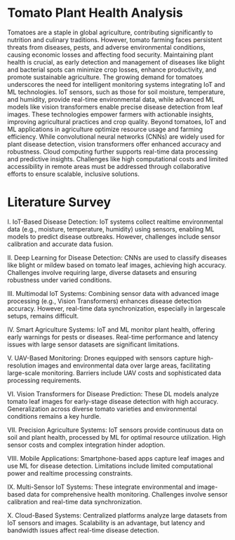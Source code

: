 # Tomato Plant Health Analysis
Tomatoes are a staple in global agriculture, contributing significantly to nutrition and culinary traditions. 
However, tomato farming faces persistent threats from diseases, pests, and adverse environmental conditions, causing economic losses and affecting food security. 
Maintaining plant health is crucial,
as early detection and management of diseases like blight and bacterial spots can minimize crop losses, enhance productivity, and promote sustainable agriculture.
The growing demand for tomatoes underscores the need for intelligent monitoring systems integrating IoT and ML technologies. IoT sensors, such as those for soil moisture, temperature, and humidity, provide real-time environmental data, while advanced ML models like vision transformers enable precise disease detection from leaf images. 
These technologies empower farmers with actionable insights, improving agricultural practices and crop quality.
Beyond tomatoes, IoT and ML applications in agriculture optimize resource usage and farming efficiency. While convolutional neural networks (CNNs) are widely used for plant disease detection, vision transformers offer enhanced accuracy and robustness. Cloud computing further supports real-time data processing and predictive insights.
Challenges like high computational costs and limited accessibility in remote areas must be addressed through collaborative efforts to ensure scalable, inclusive solutions.

# Literature Survey
I. IoT-Based Disease Detection: IoT systems collect realtime environmental data (e.g., moisture, temperature, humidity) using sensors, enabling ML models to predict disease outbreaks. However, challenges include sensor calibration and accurate data fusion.

II. Deep Learning for Disease Detection: CNNs are used to classify diseases like blight or mildew based on tomato leaf images, achieving high accuracy. Challenges involve requiring large, diverse datasets and ensuring robustness under varied conditions.

III. Multimodal IoT Systems: Combining sensor data with advanced image processing (e.g., Vision Transformers) enhances disease detection accuracy. However, real-time data synchronization, especially in largescale setups, remains difficult.

IV. Smart Agriculture Systems: IoT and ML monitor plant health, offering early warnings for pests or diseases. Real-time performance and latency issues with large sensor datasets are significant limitations.

V. UAV-Based Monitoring: Drones equipped with sensors capture high-resolution images and environmental data over large areas, facilitating large-scale monitoring. Barriers include UAV costs and sophisticated data processing requirements.

VI. Vision Transformers for Disease Prediction: These DL models analyze tomato leaf images for early-stage disease detection with high accuracy. Generalization across diverse tomato varieties and environmental conditions remains a key hurdle.

VII. Precision Agriculture Systems: IoT sensors provide continuous data on soil and plant health, processed by ML for optimal resource utilization. High sensor costs and complex integration hinder adoption.

VIII. Mobile Applications: Smartphone-based apps capture leaf images and use ML for disease detection. Limitations include limited computational power and realtime processing constraints.

IX. Multi-Sensor IoT Systems: These integrate environmental and image-based data for comprehensive health monitoring. Challenges involve sensor calibration and real-time data synchronization.

X. Cloud-Based Systems: Centralized platforms analyze large datasets from IoT sensors and images. Scalability is an advantage, but latency and bandwidth issues affect real-time disease detection.
